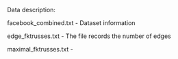 Data description:

facebook_combined.txt - Dataset information

edge_fktrusses.txt - The file records the number of edges

maximal_fktrusses.txt - 
